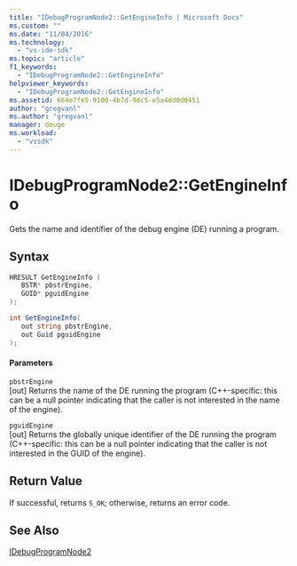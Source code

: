 ```yaml
---
title: "IDebugProgramNode2::GetEngineInfo | Microsoft Docs"
ms.custom: ""
ms.date: "11/04/2016"
ms.technology: 
  - "vs-ide-sdk"
ms.topic: "article"
f1_keywords: 
  - "IDebugProgramNode2::GetEngineInfo"
helpviewer_keywords: 
  - "IDebugProgramNode2::GetEngineInfo"
ms.assetid: 664e7fe5-9100-4b7d-9dc5-e5a4dd0d0451
author: "gregvanl"
ms.author: "gregvanl"
manager: douge
ms.workload: 
  - "vssdk"
---
```

# IDebugProgramNode2::GetEngineInfo
Gets the name and identifier of the debug engine (DE) running a program.  
  
## Syntax  
  
```cpp  
HRESULT GetEngineInfo (   
   BSTR* pbstrEngine,  
   GUID* pguidEngine  
);  
```  
  
```csharp  
int GetEngineInfo(  
   out string pbstrEngine,   
   out Guid pguidEngine  
);  
```  
  
#### Parameters  
 `pbstrEngine`  
 [out] Returns the name of the DE running the program (C++-specific: this can be a null pointer indicating that the caller is not interested in the name of the engine).  
  
 `pguidEngine`  
 [out] Returns the globally unique identifier of the DE running the program (C++-specific: this can be a null pointer indicating that the caller is not interested in the GUID of the engine).  
  
## Return Value  
 If successful, returns `S_OK`; otherwise, returns an error code.  
  
## See Also  
 [IDebugProgramNode2](../../../extensibility/debugger/reference/idebugprogramnode2.md)
